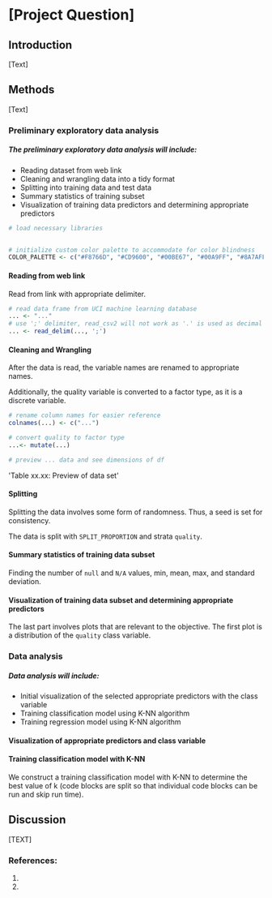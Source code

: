 # [Project Question]
## Introduction
[Text]
## Methods
[Text]
### Preliminary exploratory data analysis
<a id='pre_data_analysis'></a>
##### The preliminary exploratory data analysis will include:
- Reading dataset from web link
- Cleaning and wrangling data into a tidy format
- Splitting into training data and test data
- Summary statistics of training subset
- Visualization of training data predictors and determining appropriate predictors
```R
# load necessary libraries


# initialize custom color palette to accommodate for color blindness
COLOR_PALETTE <- c("#F8766D", "#CD9600", "#00BE67", "#00A9FF", "#8A7AFF", "#FF33FC") #Add more ig
```


#### Reading from web link
Read from link with appropriate delimiter.


```R
# read data frame from UCI machine learning database
... <- "..."
# use ';' delimiter, read_csv2 will not work as '.' is used as decimal points
... <- read_delim(..., ';')
```


#### Cleaning and Wrangling
After the data is read, the variable names are renamed to appropriate names.

Additionally, the quality variable is converted to a factor type, as it is a discrete variable.


```R
# rename column names for easier reference
colnames(...) <- c("...")

# convert quality to factor type
...<- mutate(...)

# preview ... data and see dimensions of df

```

'Table xx.xx: Preview of data set'

#### Splitting
Splitting the data involves some form of randomness. Thus, a seed is set for consistency.

The data is split with `SPLIT_PROPORTION` and strata `quality`.

#### Summary statistics of training data subset
Finding the number of `null` and `N/A` values, min, mean, max, and standard deviation.

#### Visualization of training data subset and determining appropriate predictors

The last part involves plots that are relevant to the objective.
The first plot is a distribution of the `quality` class variable.

### Data analysis
<a id='data_analysis'></a>
##### Data analysis will include:
- Initial visualization of the selected appropriate predictors with the class variable
- Training classification model using K-NN algorithm
- Training regression model using K-NN algorithm


#### Visualization of appropriate predictors and class variable


#### Training classification model with K-NN
We construct a training classification model with K-NN to determine the best value of k (code blocks are split so that individual code blocks can be run and skip run time).

## Discussion

[TEXT]

### References: 
1. <a id='ref_1'></a>
2. <a id='ref_1'></a>
